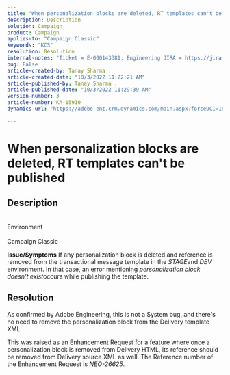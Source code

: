 ```yaml
---
title: "When personalization blocks are deleted, RT templates can't be published"
description: Description
solution: Campaign
product: Campaign
applies-to: "Campaign Classic"
keywords: "KCS"
resolution: Resolution
internal-notes: "Ticket = E-000143381, Engineering JIRA = https://jira.corp.adobe.com/browse/NEO-26451 , Enhancement = https://jira.corp.adobe.com/browse/NEO-26451"
bug: False
article-created-by: Tanay Sharma .
article-created-date: "10/3/2022 11:22:21 AM"
article-published-by: Tanay Sharma .
article-published-date: "10/3/2022 11:29:39 AM"
version-number: 3
article-number: KA-15910
dynamics-url: "https://adobe-ent.crm.dynamics.com/main.aspx?forceUCI=1&pagetype=entityrecord&etn=knowledgearticle&id=d692f7a0-0d43-ed11-bba2-0022480868ff"

---
```

# When personalization blocks are deleted, RT templates can't be published

## Description

<br>Environment<br><br>
Campaign Classic


<b>Issue/Symptoms</b>
If any personalization block is deleted and reference is removed from the transactional message template in the *STAGE*and *DEV* environment. In that case, an error mentioning *personalization block doesn't exist*occurs while publishing the template.


## Resolution


As confirmed by Adobe Engineering, this is not a System bug, and there's no need to remove the personalization block from the Delivery template XML.

This was raised as an Enhancement Request for a feature where once a personalization block is removed from Delivery HTML, its reference should be removed from Delivery source XML as well. The Reference number of the Enhancement Request is *NEO-26625*.
